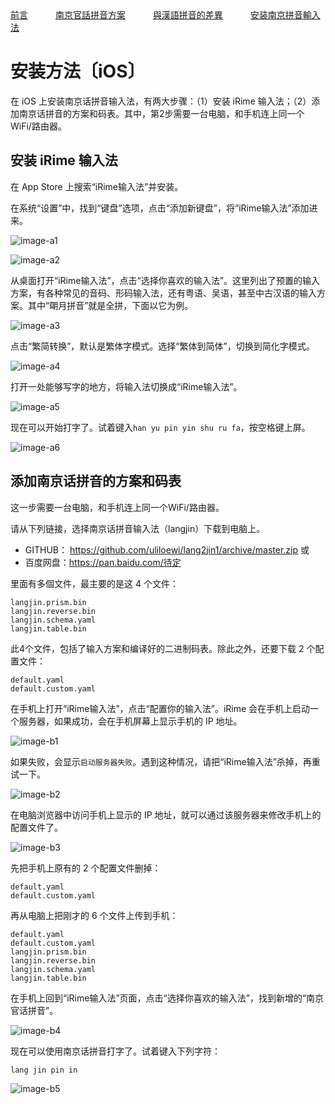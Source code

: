 
<tr>
<td><a style="margin-right: 40px;" href="https://uliloewi.github.io/LangJinPinIn/CiwnIwn">前言</a></td>
<td ><a style="margin-right: 40px;" href="https://uliloewi.github.io/LangJinPinIn/PinInFangAng">南京官話拼音方案</a></td>
<td ><a style="margin-right: 40px;" href="https://uliloewi.github.io/LangJinPinIn/LinIwnChaI">與漢語拼音的差異</a></td>
<td ><a style="margin-right: 40px;" href="https://uliloewi.github.io/LangJinPinIn/angzhuangfa">安装南京拼音輸入法</a></td>
</tr>

# 安装方法〔iOS〕



在 iOS 上安装南京话拼音输入法，有两大步骤：（1）安装 iRime 输入法；（2）添加南京话拼音的方案和码表。其中，第2步需要一台电脑，和手机连上同一个WiFi/路由器。

## 安装 iRime 输入法

在 App Store 上搜索“iRime输入法”并安装。

在系统“设置”中，找到“键盘”选项，点击“添加新键盘”，将“iRime输入法”添加进来。

![image-a1]

![image-a2]

从桌面打开“iRime输入法”，点击“选择你喜欢的输入法”。这里列出了预置的输入方案，有各种常见的音码、形码输入法，还有粤语、吴语，甚至中古汉语的输入方案。其中“朙月拼音”就是全拼，下面以它为例。

![image-a3]

点击“繁简转换”，默认是繁体字模式。选择“繁体到简体”，切换到简化字模式。

![image-a4]

打开一处能够写字的地方，将输入法切换成“iRime输入法”。

![image-a5]

现在可以开始打字了。试着键入`han yu pin yin shu ru fa`，按空格键上屏。

![image-a6]

## 添加南京话拼音的方案和码表

这一步需要一台电脑，和手机连上同一个WiFi/路由器。

请从下列链接，选择南京话拼音输入法（langjin）下载到电脑上。
- GITHUB： https://github.com/uliloewi/lang2jin1/archive/master.zip
或
- 百度网盘：https://pan.baidu.com/待定


里面有多個文件，最主要的是这 4 个文件：

```
langjin.prism.bin
langjin.reverse.bin
langjin.schema.yaml
langjin.table.bin
```

此4个文件，包括了输入方案和编译好的二进制码表。除此之外，还要下载 2 个配置文件：

```
default.yaml
default.custom.yaml
```

在手机上打开“iRime输入法”，点击“配置你的输入法”。iRime 会在手机上启动一个服务器，如果成功，会在手机屏幕上显示手机的 IP 地址。

![image-b1]

如果失败，会显示`启动服务器失败`。遇到这种情况，请把“iRime输入法”杀掉，再重试一下。

![image-b2]

在电脑浏览器中访问手机上显示的 IP 地址，就可以通过该服务器来修改手机上的配置文件了。

![image-b3]

先把手机上原有的 2 个配置文件删掉：

```
default.yaml
default.custom.yaml
```

再从电脑上把刚才的 6 个文件上传到手机：

```
default.yaml
default.custom.yaml
langjin.prism.bin
langjin.reverse.bin
langjin.schema.yaml
langjin.table.bin
```

在手机上回到“iRime输入法”页面，点击“选择你喜欢的输入法”，找到新增的“南京官话拼音”。

![image-b4]

现在可以使用南京话拼音打字了。试着键入下列字符：

```
lang jin pin in
```

![image-b5]

[image-a1]: https://wx2.sinaimg.cn/large/006mIeATgy1fefis6qpxjj30ku1123zc.jpg
[image-a2]: https://wx3.sinaimg.cn/large/006mIeATgy1fefis76vtmj30ku1120vb.jpg
[image-a3]: https://wx1.sinaimg.cn/large/006mIeATgy1fefis7n4s1j30ku112410.jpg
[image-a4]: https://wx3.sinaimg.cn/large/006mIeATgy1fefis82wk8j30ku1120ue.jpg
[image-a5]: https://wx1.sinaimg.cn/large/006mIeATgy1fefis8src5j30ku11244s.jpg
[image-a6]: https://wx3.sinaimg.cn/large/006mIeATgy1fefis9jm13j30ku112n2v.jpg

[image-b1]: https://wx3.sinaimg.cn/large/006mIeATgy1fefisa0pa2j30ku112wfk.jpg
[image-b2]: https://wx3.sinaimg.cn/large/006mIeATgy1fefisaf8s5j30ku1123zp.jpg
[image-b3]: https://wx3.sinaimg.cn/large/006mIeATgy1fefisawpx5j30zi10wn0w.jpg
[image-b4]: https://uliloewi.github.io/LangJinPinIn/img/irimeB4.jpg
[image-b5]: https://uliloewi.github.io/LangJinPinIn/img/irimeB5.jpg

